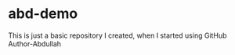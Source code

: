 # abd-demo
This is just a basic repository I created, when I started using GitHub 
<br>
Author-Abdullah
